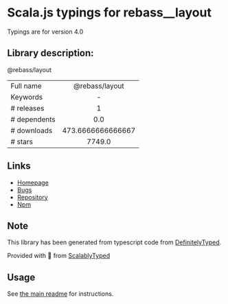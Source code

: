 
# Scala.js typings for rebass__layout

Typings are for version 4.0

## Library description:
@rebass/layout

|                    |                 |
| ------------------ | :-------------: |
| Full name          | @rebass/layout |
| Keywords           | - |
| # releases         | 1 |
| # dependents       | 0.0 |
| # downloads        | 473.6666666666667 |
| # stars            | 7749.0 |

## Links
- [Homepage](https://github.com/rebassjs/rebass#readme)
- [Bugs](https://github.com/rebassjs/rebass/issues)
- [Repository](https://github.com/rebassjs/rebass)
- [Npm](https://www.npmjs.com/package/%40rebass%2Flayout)
    


## Note
This library has been generated from typescript code from [DefinitelyTyped](https://definitelytyped.org).

Provided with :purple_heart: from [ScalablyTyped](https://github.com/oyvindberg/ScalablyTyped)

## Usage
See [the main readme](../../readme.md) for instructions.


